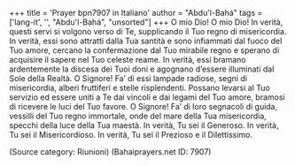 +++
title = 'Prayer bpn7907 in Italiano'
author = "Abdu'l-Bahá"
tags = ['lang-it', '', "Abdu'l-Bahá", "unsorted"]
+++
O mio Dio! O mio Dio! In verità, questi servi si volgono verso di Te, supplicando il Tuo regno di misericordia. In verità, essi sono attratti dalla Tua santità e sono infiammati dal fuoco del Tuo amore, cercano la confermazione dal Tuo mirabile regno e sperano di acquisire il sapere nel Tuo celeste reame. In verità, essi bramano ardentemente la discesa dei Tuoi doni e agognano d’essere illuminati dal Sole della Realtà.
O Signore! Fa’ di essi lampade radiose, segni di misericordia, alberi fruttiferi e stelle risplendenti. Possano levarsi al Tuo servizio ed essere uniti a Te dai vincoli e dai legami del Tuo amore, bramosi di ricevere le luci del Tuo favore. O Signore! Fa’ di loro segnacoli di guida, vessilli del Tuo regno immortale, onde del mare della Tua misericordia, specchi della luce della Tua maestà.
In verità, Tu sei il Generoso. In verità, Tu sei il Misericordioso. In verità, Tu sei il Prezioso e il Dilettissimo.

(Source category: Riunioni)
(Bahaiprayers.net ID: 7907)
